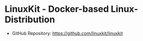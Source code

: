 # LinuxKit - Docker-based Linux-Distribution
* GitHub Repository: https://github.com/linuxkit/linuxkit
